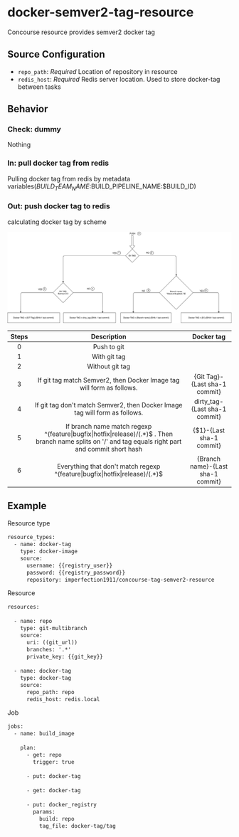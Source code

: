 # docker-semver2-tag-resource
Concourse resource provides semver2 docker tag

## Source Configuration

* `repo_path`:  _Required_ Location of repository in resource
* `redis_host`: _Required_ Redis server location. Used to store docker-tag between tasks

## Behavior

### Check: dummy
Nothing

### In: pull docker tag from redis
Pulling docker tag from redis by metadata variables($BUILD_TEAM_NAME:$BUILD_PIPELINE_NAME:$BUILD_ID)

### Out: push docker tag to redis
calculating docker tag by scheme

![text](https://github.com/imperfection1911/docker-semver2-tag-resource/blob/master/tag_diagram.png)

|Steps| Description| Docker tag|
|:-----:|:----------:|:-----------:|
|0| Push to git| |
|1|With git tag||
|2|Without git tag||
|3|If git tag match Semver2, then Docker Image tag will form as follows.| {Git Tag}-{Last sha-1 commit}|
|4|If git tag don't match Semver2, then Docker Image tag will form as follows.|dirty_tag-{Last sha-1 commit}|
|5|If branch name match regexp ^(feature\|bugfix\|hotfix\|release)/(.*)$ . Then branch name splits on '/' and tag equals right part and commit short hash|{$1}-{Last sha-1 commit}|
|6|Everything that don't match regexp ^(feature\|bugfix\|hotfix\|release)/(.*)$|{Branch name}-{Last sha-1 commit}|


## Example

Resource type

```
resource_types:
  - name: docker-tag
    type: docker-image
    source:
      username: {{registry_user}}
      password: {{registry_password}}
      repository: imperfection1911/concourse-tag-semver2-resource
```

Resource

```
resources:

  - name: repo
    type: git-multibranch
    source:
      uri: ((git_url))
      branches: '.*'
      private_key: {{git_key}}

  - name: docker-tag
    type: docker-tag
    source:
      repo_path: repo
      redis_host: redis.local
```

Job

```
jobs:
  - name: build_image

    plan:
      - get: repo
        trigger: true
        
      - put: docker-tag
      
      - get: docker-tag

      - put: docker_registry
        params:
          build: repo
          tag_file: docker-tag/tag
```
